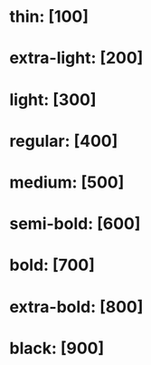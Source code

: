 # thin: [100]
# extra-light: [200]
# light: [300]
# regular: [400]
# medium: [500]
# semi-bold: [600]
# bold: [700]
# extra-bold: [800]
# black: [900]